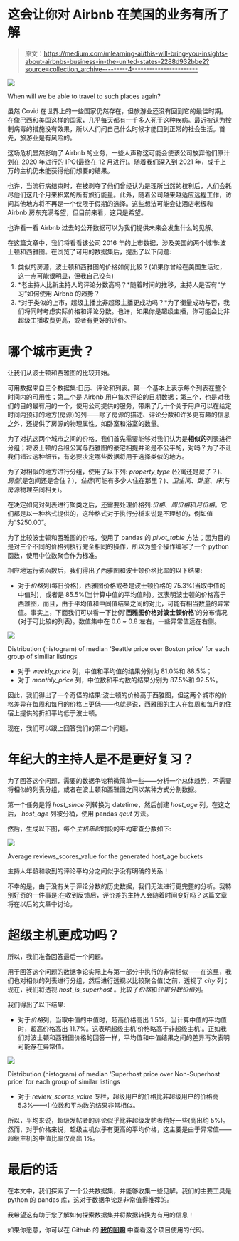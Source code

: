 # 这会让你对 Airbnb 在美国的业务有所了解

> 原文：<https://medium.com/mlearning-ai/this-will-bring-you-insights-about-airbnbs-business-in-the-united-states-2288d932bbe2?source=collection_archive---------4----------------------->

![](img/b00926a47d3f5b69f3f35fd4ea24928b.png)

When will we be able to travel to such places again?

虽然 Covid 在世界上的一些国家仍然存在，但旅游业还没有回到它的最佳时期。在像巴西和美国这样的国家，几乎每天都有一千多人死于这种疾病。最近被认为控制病毒的措施没有效果，所以人们问自己什么时候才能回到正常的社会生活。首先，旅游业是有风险的。

这场危机显然影响了 Airbnb 的业务，一些人声称这可能会使该公司放弃他们原计划在 2020 年进行的 IPO(最终在 12 月进行)。随着我们深入到 2021 年，成千上万的主机仍未能获得他们想要的结果。

也许，当流行病结束时，在被剥夺了他们曾经认为是理所当然的权利后，人们会耗尽他们这几个月来积累的所有旅行能量。此外，随着公司越来越适应远程工作，访问其他地方将不再是一个仅限于假期的选择。这些想法可能会让酒店老板和 Airbnb 房东充满希望，但目前来看，这只是希望。

也许看一看 Airbnb 过去的公开数据可以为我们提供未来会发生什么的见解。

在这篇文章中，我们将看看该公司 2016 年的上市数据，涉及美国的两个城市:波士顿和西雅图。在浏览了可用的数据集后，提出了以下问题:

1.  类似的房源，波士顿和西雅图的价格如何比较？(如果你曾经在美国生活过，这一点可能很明显，但我自己没有)
2.  *老主持人比新主持人的评论分数高吗？*随着时间的推移，主持人是否有“学习”如何使用 Airbnb 的趋势？
3.  *对于类似的上市，超级主播比非超级主播更成功吗？*为了衡量成功与否，我们将同时考虑实际价格和评论分数。也许，如果你是超级主播，你可能会比非超级主播收费更高，或者有更好的评价。

# **哪个城市更贵？**

让我们从波士顿和西雅图的比较开始。

可用数据来自三个数据集:日历、评论和列表。第一个基本上表示每个列表在整个时间内的可用性；第二个是 Airbnb 用户每次评论的日期数据；第三个，也是对我们的目的最有用的一个，使用公司提供的服务，带来了几十个关于用户可以在给定时间内预订的地方(房源)的列——除了房源的描述、评论分数和许多更有趣的信息之外，还提供了房源的物理属性，如卧室和浴室的数量。

为了对抗这两个城市之间的价格，我们首先需要能够对我们认为是**相似的**列表进行分组；将波士顿的合租公寓与西雅图的豪宅相提并论是不公平的，对吗？为了不让我们错过这种细节，有必要决定哪些数据将用于选择类似的地方。

为了对相似的地方进行分组，使用了以下列: *property_type* (公寓还是房子？)、*房型*(是包间还是合住？)，*住宿*(可能有多少人住在那里？)、*卫生间*、*卧室*、*床*(与房源物理空间相关)。

在决定如何对列表进行聚类之后，还需要处理价格列:*价格*、*周价格*和*月价格*。它们都是以一种格式提供的，这种格式对于执行分析来说是不理想的，例如值为“$250.00”。

为了比较波士顿和西雅图的价格，使用了 pandas 的 *pivot_table* 方法；因为目的是对三个不同的价格列执行完全相同的操作，所以为整个操作编写了一个 python 函数，使用中位数聚合作为标准。

相应地运行该函数后，我们得出了西雅图和波士顿价格比率的以下结果:

*   对于*价格*列(每日价格)，西雅图价格或者是波士顿价格的 75.3%(当取中值的中值时)，或者是 85.5%(当计算中值的平均值时)。这表明波士顿的价格高于西雅图，而且，由于平均值和中间值结果之间的对比，可能有相当数量的异常值。事实上，下面我们可以看一下比例'**西雅图价格对波士顿价格**'的分布情况(对于可比较的列表)。数值集中在 0.6 ~ 0.8 左右，一些异常值远在右侧。

![](img/7a93e99fced688340375ae5e47f24f1b.png)

Distribution (histogram) of median ‘Seattle price over Boston price’ for each group of similiar listings

*   对于 *weekly_price* 列，中值和平均值的结果分别为 81.0%和 88.5%；
*   对于 *monthly_price* 列，中位数和平均数的结果分别为 87.5%和 92.5%。

因此，我们得出了一个奇怪的结果:波士顿的价格高于西雅图，但这两个城市的价格差异在每周和每月的价格上更低——也就是说，西雅图的主人在每周和每月的住宿上提供的折扣平均低于波士顿。

现在，我们可以跟上回答我们的第二个问题。

# **年纪大的主持人是不是更好复习？**

为了回答这个问题，需要的数据争论稍微简单一些——分析一个总体趋势，不需要将相似的列表分组，或者在波士顿和西雅图之间以某种方式分割数据。

第一个任务是将 *host_since* 列转换为 datetime，然后创建 *host_age* 列。在这之后， *host_age* 列被分桶，使用 pandas *qcut* 方法。

然后，生成以下图，每个*主机年龄*时段的平均审查分数如下:

![](img/fe42c1dd0ccec8eaaea589fb3e208cba.png)

Average reviews_scores_value for the generated host_age buckets

主持人年龄和收到的评论平均分之间似乎没有明确的关系！

不幸的是，由于没有关于评论分数的历史数据，我们无法进行更完整的分析。我特别好奇的一件事是:在收到反馈后，评价差的主持人会随着时间变好吗？这篇文章将在以后的文章中讨论。

# 超级主机更成功吗？

所以，我们准备回答最后一个问题。

用于回答这个问题的数据争论实际上与第一部分中执行的非常相似——在这里，我们也对相似的列表进行分组，然后进行透视以比较聚合值(之前，透视了 *city* 列；现在，我们将透视 *host_is_superhost* 。比较了*价格*和*评审分数价值*列。

我们得出了以下结果:

*   对于*价格*列，当取中值的中值时，超高价格高出 1.5%，当计算中值的平均值时，超高价格高出 11.7%。这表明超级主机'价格略高于非超级主机'。正如我们对波士顿和西雅图价格的回答一样，平均值和中值结果之间的差异再次表明可能存在异常值。

![](img/752baadbfd17d48e7d6d7e2f72890134.png)

Distribution (histogram) of median ‘Superhost price over Non-Superhost price’ for each group of similar listings

*   对于 *review_scores_value* 专栏，超级用户的价格比非超级用户的价格高 5.3%——中位数和平均数的结果非常相似。

所以，平均来说，超级发帖者的评论似乎比非超级发帖者稍好一些(高出约 5%)。然而，对于价格来说，超级主机似乎有更高的平均价格，这主要是由于异常值——超级主机的中值比率仅高出 1%。

# **最后的话**

在本文中，我们探索了一个公共数据集，并能够收集一些见解。我们的主要工具是 python 的 pandas 库，这对于数据争论是非常值得推荐的。

我希望这有助于您了解如何探索数据集并将数据转换为有用的信息！

如果你愿意，你可以在 Github 的 [**我的回购**](https://github.com/istoia9/udacity-data-scientist-nanodegree/tree/main/project_one_medium_post) 中查看这个项目使用的代码。
